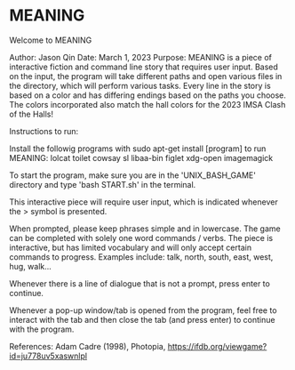 # MEANING

Welcome to MEANING

Author: Jason Qin
Date: March 1, 2023
Purpose: MEANING is a piece of interactive fiction and command line story that requires user input. Based on the input, the program will take different paths and open various files in the directory, which will perform various tasks. Every line in the story is based on a color and has differing endings based on the paths you choose. The colors incorporated also match the hall colors for the 2023 IMSA Clash of the Halls!

Instructions to run:

Install the followig programs with sudo apt-get install [program] to run MEANING:
lolcat
toilet
cowsay
sl
libaa-bin
figlet
xdg-open
imagemagick

To start the program, make sure you are in the 'UNIX_BASH_GAME' directory and type 'bash START.sh' in the terminal.

This interactive piece will require user input, which is indicated whenever the > symbol is presented.

When prompted, please keep phrases simple and in lowercase. The game can be completed with solely one word commands / verbs. The piece is interactive, but has limited vocabulary and will only accept certain commands to progress. Examples include: talk, north, south, east, west, hug, walk...

Whenever there is a line of dialogue that is not a prompt, press enter to continue.

Whenever a pop-up window/tab is opened from the program, feel free to interact with the tab and then close the tab (and press enter) to continue with the program. 

References:
Adam Cadre (1998), Photopia, https://ifdb.org/viewgame?id=ju778uv5xaswnlpl
